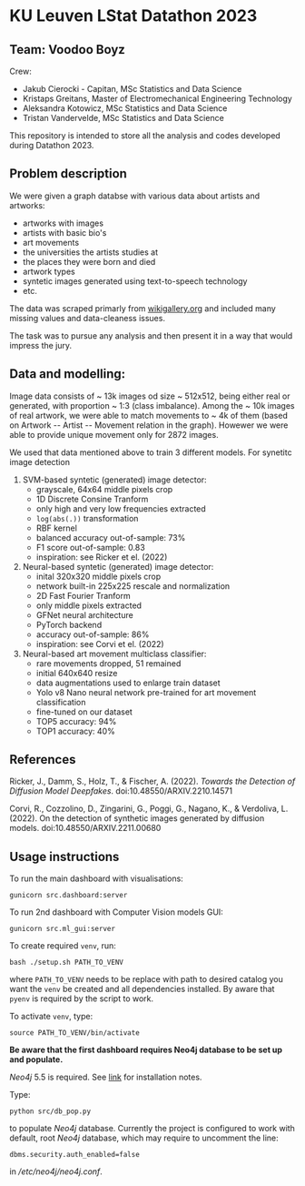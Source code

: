 # KU Leuven LStat Datathon 2023
## Team: Voodoo Boyz

Crew:
- Jakub Cierocki - Capitan, MSc Statistics and Data Science
- Kristaps Greitans, Master of Electromechanical Engineering Technology
- Aleksandra Kotowicz, MSc Statistics and Data Science
- Tristan Vandervelde, MSc Statistics and Data Science

This repository is intended to store all the analysis and codes developed during Datathon 2023.

## Problem description

We were given a graph databse with various data about artists and artworks:

- artworks with images
- artists with basic bio's
- art movements
- the universities the artists studies at
- the places they were born and died
- artwork types
- syntetic images generated using text-to-speech technology
- etc.

The data was scraped primarly from [wikigallery.org](https://www.wikigallery.org) and included many missing values and data-cleaness issues.

The task was to pursue any analysis and then present it in a way that would impress the jury.

## Data and modelling:

Image data consists of ~ 13k images od size ~ 512x512, being either real or generated, with proportion ~ 1:3 (class imbalance). Among the ~ 10k images of real artwork, we were able to match movements to ~ 4k of them (based on Artwork -- Artist -- Movement relation in the graph). Howewer we were able to provide unique movement only for 2872 images.

We used that data mentioned above to train 3 different models. For synetitc image detection

1. SVM-based syntetic (generated) image detector:
    - grayscale, 64x64 middle pixels crop
    - 1D Discrete Consine Tranform
    - only high and very low frequencies extracted
    - `log(abs(.))` transformation
    - RBF kernel
    - balanced accuracy out-of-sample: 73%
    - F1 score out-of-sample: 0.83
    - inspiration: see Ricker et el. (2022)
2. Neural-based syntetic (generated) image detector:
    - inital 320x320 middle pixels crop
    - network built-in 225x225 rescale and normalization
    - 2D Fast Fourier Tranform
    - only middle pixels extracted
    - GFNet neural architecture
    - PyTorch backend
    - accuracy out-of-sample: 86%
    - inspiration: see Corvi et el. (2022)
3. Neural-based art movement multiclass classifier:
    - rare movements dropped, 51 remained
    - initial 640x640 resize
    - data augmentations used to enlarge train dataset
    - Yolo v8 Nano neural network pre-trained for art movement classification
    - fine-tuned on our dataset
    - TOP5 accuracy: 94%
    - TOP1 accuracy: 40%
  
## References

Ricker, J., Damm, S., Holz, T., & Fischer, A. (2022). *Towards the Detection of Diffusion Model Deepfakes*. doi:10.48550/ARXIV.2210.14571

Corvi, R., Cozzolino, D., Zingarini, G., Poggi, G., Nagano, K., & Verdoliva, L. (2022). On the detection of synthetic images generated by diffusion models. doi:10.48550/ARXIV.2211.00680

## Usage instructions

To run the main dashboard with visualisations:

`gunicorn src.dashboard:server`

To run 2nd dashboard with Computer Vision models GUI:

`gunicorn src.ml_gui:server`

To create required `venv`, run:

`bash ./setup.sh PATH_TO_VENV`

where `PATH_TO_VENV` needs to be replace with path to desired catalog you want the `venv` be created and all dependencies installed. By aware that `pyenv` is required by the script to work.

To activate `venv`, type:

`source PATH_TO_VENV/bin/activate`

**Be aware that the first dashboard requires Neo4j database to be set up and populate.**

*Neo4j* 5.5 is required. See [link](https://neo4j.com/docs/operations-manual/current/installation/linux/) for installation notes.

Type:

`python src/db_pop.py`

to populate *Neo4j* database. Currently the project is configured to work with default, root *Neo4j* database, which may require to uncomment the line:

`dbms.security.auth_enabled=false`

in */etc/neo4j/neo4j.conf*.
